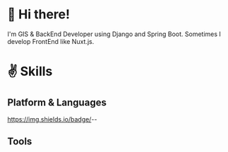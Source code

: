# 👋 Hi there! 
I'm GIS & BackEnd Developer using Django and Spring Boot.
Sometimes I develop FrontEnd like Nuxt.js.

# ✌ Skills
## Platform & Languages
https://img.shields.io/badge/<Django>-<Django>-<green>
## Tools


<!--
**parkyountaek/parkyountaek** is a ✨ _special_ ✨ repository because its `README.md` (this file) appears on your GitHub profile.

Here are some ideas to get you started:

- 🔭 I’m currently working on ...
- 🌱 I’m currently learning ...
- 👯 I’m looking to collaborate on ...
- 🤔 I’m looking for help with ...
- 💬 Ask me about ...
- 📫 How to reach me: ...
- 😄 Pronouns: ...
- ⚡ Fun fact: ...
-->
